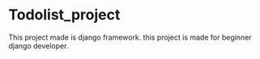# Todolist_project
This project made is django framework. this project is made for beginner django developer.
